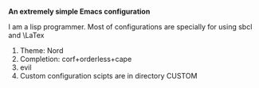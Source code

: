 **An extremely simple Emacs configuration**

I am a lisp programmer. Most of configurations are specially for using sbcl and \LaTex

1. Theme: Nord
2. Completion: corf+orderless+cape
3. evil
4. Custom configuration scipts are in directory CUSTOM
